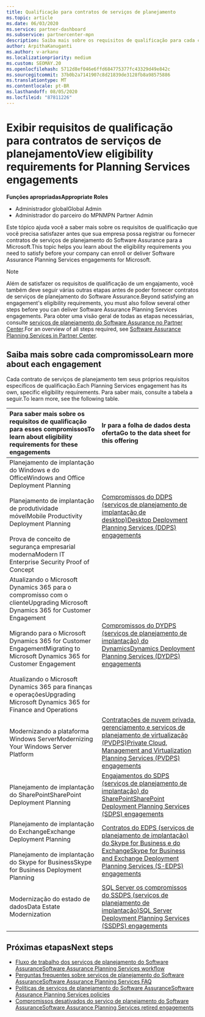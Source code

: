 ```yaml
---
title: Qualificação para contratos de serviços de planejamento
ms.topic: article
ms.date: 06/03/2020
ms.service: partner-dashboard
ms.subservice: partnercenter-mpn
description: Saiba mais sobre os requisitos de qualificação para cada contrato de serviços de planejamento do Software Assurance que uma empresa pode desejar oferecer a clientes corporativos.
author: ArpithaKanuganti
ms.author: v-arkanu
ms.localizationpriority: medium
ms.custom: SEOMAY.20
ms.openlocfilehash: 5712d8ef046e6ffd684775377fc43329d49e842c
ms.sourcegitcommit: 37b0b2a7141907c8d21839de3128fb8a98575886
ms.translationtype: MT
ms.contentlocale: pt-BR
ms.lasthandoff: 08/05/2020
ms.locfileid: "87811226"
---
```

# <a name="view-eligibility-requirements-for-planning-services-engagements"></a><span data-ttu-id="3ca4d-103">Exibir requisitos de qualificação para contratos de serviços de planejamento</span><span class="sxs-lookup"><span data-stu-id="3ca4d-103">View eligibility requirements for Planning Services engagements</span></span>

<span data-ttu-id="3ca4d-104">**Funções apropriadas**</span><span class="sxs-lookup"><span data-stu-id="3ca4d-104">**Appropriate Roles**</span></span>

- <span data-ttu-id="3ca4d-105">Administrador global</span><span class="sxs-lookup"><span data-stu-id="3ca4d-105">Global Admin</span></span>
- <span data-ttu-id="3ca4d-106">Administrador do parceiro do MPN</span><span class="sxs-lookup"><span data-stu-id="3ca4d-106">MPN Partner Admin</span></span>

<span data-ttu-id="3ca4d-107">Este tópico ajuda você a saber mais sobre os requisitos de qualificação que você precisa satisfazer antes que sua empresa possa registrar ou fornecer contratos de serviços de planejamento do Software Assurance para a Microsoft.</span><span class="sxs-lookup"><span data-stu-id="3ca4d-107">This topic helps you learn about the eligibility requirements you need to satisfy before your company can enroll or deliver Software Assurance Planning Services engagements for Microsoft.</span></span>

>[!NOTE]
> <span data-ttu-id="3ca4d-108">Além de satisfazer os requisitos de qualificação de um engajamento, você também deve seguir várias outras etapas antes de poder fornecer contratos de serviços de planejamento do Software Assurance.</span><span class="sxs-lookup"><span data-stu-id="3ca4d-108">Beyond satisfying an engagement's eligibility requirements, you must also follow several other steps before you can deliver Software Assurance Planning Services engagements.</span></span> <span data-ttu-id="3ca4d-109">Para obter uma visão geral de todas as etapas necessárias, consulte [serviços de planejamento do Software Assurance no Partner Center](software-assurance-dps.md).</span><span class="sxs-lookup"><span data-stu-id="3ca4d-109">For an overview of all steps required, see [Software Assurance Planning Services in Partner Center](software-assurance-dps.md).</span></span>

## <a name="learn-more-about-each-engagement"></a><span data-ttu-id="3ca4d-110">Saiba mais sobre cada compromisso</span><span class="sxs-lookup"><span data-stu-id="3ca4d-110">Learn more about each engagement</span></span>

<span data-ttu-id="3ca4d-111">Cada contrato de serviços de planejamento tem seus próprios requisitos específicos de qualificação.</span><span class="sxs-lookup"><span data-stu-id="3ca4d-111">Each Planning Services engagement has its own, specific eligibility requirements.</span></span> <span data-ttu-id="3ca4d-112">Para saber mais, consulte a tabela a seguir.</span><span class="sxs-lookup"><span data-stu-id="3ca4d-112">To learn more, see the following table.</span></span>

|<span data-ttu-id="3ca4d-113">**Para saber mais sobre os requisitos de qualificação para esses compromissos**</span><span class="sxs-lookup"><span data-stu-id="3ca4d-113">**To learn about eligibility requirements for these engagements**</span></span>   |<span data-ttu-id="3ca4d-114">**Ir para a folha de dados desta oferta**</span><span class="sxs-lookup"><span data-stu-id="3ca4d-114">**Go to the data sheet for this offering**</span></span>  |
|:------------------------------------|:------------------|
| <span data-ttu-id="3ca4d-115">Planejamento de implantação do Windows e do Office</span><span class="sxs-lookup"><span data-stu-id="3ca4d-115">Windows and Office Deployment Planning</span></span><br/><br/> <span data-ttu-id="3ca4d-116">Planejamento de implantação de produtividade móvel</span><span class="sxs-lookup"><span data-stu-id="3ca4d-116">Mobile Productivity Deployment Planning</span></span><br/><br/> <span data-ttu-id="3ca4d-117">Prova de conceito de segurança empresarial moderna</span><span class="sxs-lookup"><span data-stu-id="3ca4d-117">Modern IT Enterprise Security Proof of Concept</span></span> | [<span data-ttu-id="3ca4d-118">Compromissos do DDPS (serviços de planejamento de implantação de desktop)</span><span class="sxs-lookup"><span data-stu-id="3ca4d-118">Desktop Deployment Planning Services (DDPS) engagements</span></span>](https://go.microsoft.com/fwlink/?linkid=2116072) |
| <span data-ttu-id="3ca4d-119">Atualizando o Microsoft Dynamics 365 para o compromisso com o cliente</span><span class="sxs-lookup"><span data-stu-id="3ca4d-119">Upgrading Microsoft Dynamics 365 for Customer Engagement</span></span><br/><br/> <span data-ttu-id="3ca4d-120">Migrando para o Microsoft Dynamics 365 for Customer Engagement</span><span class="sxs-lookup"><span data-stu-id="3ca4d-120">Migrating to Microsoft Dynamics 365 for Customer Engagement</span></span><br/><br/> <span data-ttu-id="3ca4d-121">Atualizando o Microsoft Dynamics 365 para finanças e operações</span><span class="sxs-lookup"><span data-stu-id="3ca4d-121">Upgrading Microsoft Dynamics 365 for Finance and Operations</span></span>  | [<span data-ttu-id="3ca4d-122">Compromissos do DYDPS (serviços de planejamento de implantação) do Dynamics</span><span class="sxs-lookup"><span data-stu-id="3ca4d-122">Dynamics Deployment Planning Services (DYDPS) engagements</span></span>](https://go.microsoft.com/fwlink/?linkid=2116073)  |
| <span data-ttu-id="3ca4d-123">Modernizando a plataforma Windows Server</span><span class="sxs-lookup"><span data-stu-id="3ca4d-123">Modernizing Your Windows Server Platform</span></span> | [<span data-ttu-id="3ca4d-124">Contratações de nuvem privada, gerenciamento e serviços de planejamento de virtualização (PVDPS)</span><span class="sxs-lookup"><span data-stu-id="3ca4d-124">Private Cloud, Management and Virtualization Planning Services (PVDPS) engagements</span></span>](https://go.microsoft.com/fwlink/?linkid=2115982) |
| <span data-ttu-id="3ca4d-125">Planejamento de implantação do SharePoint</span><span class="sxs-lookup"><span data-stu-id="3ca4d-125">SharePoint Deployment Planning</span></span>   | [<span data-ttu-id="3ca4d-126">Engajamentos do SDPS (serviços de planejamento de implantação) do SharePoint</span><span class="sxs-lookup"><span data-stu-id="3ca4d-126">SharePoint Deployment Planning Services (SDPS) engagements</span></span>](https://go.microsoft.com/fwlink/?linkid=2116074)  |
| <span data-ttu-id="3ca4d-127">Planejamento de implantação do Exchange</span><span class="sxs-lookup"><span data-stu-id="3ca4d-127">Exchange Deployment Planning</span></span><br/><br/> <span data-ttu-id="3ca4d-128">Planejamento de implantação do Skype for Business</span><span class="sxs-lookup"><span data-stu-id="3ca4d-128">Skype for Business Deployment Planning</span></span>  | [<span data-ttu-id="3ca4d-129">Contratos do EDPS (serviços de planejamento de implantação) do Skype for Business e do Exchange</span><span class="sxs-lookup"><span data-stu-id="3ca4d-129">Skype for Business and Exchange Deployment Planning Services (S-EDPS) engagements</span></span>](https://go.microsoft.com/fwlink/?linkid=2116075)  |
| <span data-ttu-id="3ca4d-130">Modernização do estado de dados</span><span class="sxs-lookup"><span data-stu-id="3ca4d-130">Data Estate Modernization</span></span>  | [<span data-ttu-id="3ca4d-131">SQL Server os compromissos do SSDPS (serviços de planejamento de implantação)</span><span class="sxs-lookup"><span data-stu-id="3ca4d-131">SQL Server Deployment Planning Services (SSDPS) engagements</span></span>](https://go.microsoft.com/fwlink/?linkid=2116076)  |

## <a name="next-steps"></a><span data-ttu-id="3ca4d-132">Próximas etapas</span><span class="sxs-lookup"><span data-stu-id="3ca4d-132">Next steps</span></span>

- [<span data-ttu-id="3ca4d-133">Fluxo de trabalho dos serviços de planejamento do Software Assurance</span><span class="sxs-lookup"><span data-stu-id="3ca4d-133">Software Assurance Planning Services workflow</span></span>](https://go.microsoft.com/fwlink/?linkid=2115983)
- [<span data-ttu-id="3ca4d-134">Perguntas frequentes sobre serviços de planejamento do Software Assurance</span><span class="sxs-lookup"><span data-stu-id="3ca4d-134">Software Assurance Planning Services FAQ</span></span>](https://go.microsoft.com/fwlink/?linkid=2116077)
- [<span data-ttu-id="3ca4d-135">Políticas de serviços de planejamento do Software Assurance</span><span class="sxs-lookup"><span data-stu-id="3ca4d-135">Software Assurance Planning Services policies</span></span>](https://go.microsoft.com/fwlink/?linkid=2115984)
- [<span data-ttu-id="3ca4d-136">Compromissos desativados do serviço de planejamento do Software Assurance</span><span class="sxs-lookup"><span data-stu-id="3ca4d-136">Software Assurance Planning Services retired engagements</span></span>](https://query.prod.cms.rt.microsoft.com/cms/api/am/binary/RE4sln9)
